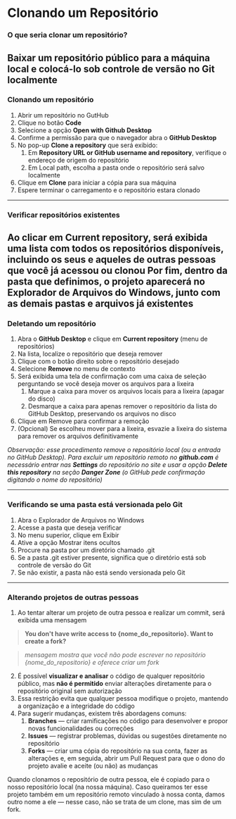 # Clonando um Repositório

### O que seria clonar um repositório?
Baixar um repositório público para a máquina local e colocá-lo sob controle de versão no Git localmente
---
### Clonando um repositório
1. Abrir um repositório no GutHub
2. Clique no botão __Code__
3. Selecione a opção __Open with Github Desktop__
4. Confirme a permissão para que o navegador abra o __GitHub Desktop__
5. No pop-up __Clone a repository__ que será exibido:
   1. Em __Repository URL or GitHub username and repository__, verifique o endereço de origem do repositório
   2. Em Local path, escolha a pasta onde o repositório será salvo localmente
6. Clique em __Clone__ para iniciar a cópia para sua máquina
7. Espere terminar o carregamento e o repositório estara clonado
---
### Verificar repositórios existentes
Ao clicar em __Current repository__, será exibida uma lista com todos os repositórios disponíveis, incluindo os seus e aqueles de outras pessoas que você já acessou ou clonou
Por fim, dentro da pasta que definimos, o projeto aparecerá no __Explorador de Arquivos do Windows__, junto com as demais pastas e arquivos já existentes
---
### Deletando um repositório
1. Abra o __GitHub Desktop__ e clique em __Current repository__ (menu de repositórios)
2. Na lista, localize o repositório que deseja remover
3. Clique com o botão direito sobre o repositório desejado
4. Selecione __Remove__ no menu de contexto
5. Será exibida uma tela de confirmação com uma caixa de seleção perguntando se você deseja mover os arquivos para a lixeira
   1. Marque a caixa para mover os arquivos locais para a lixeira (apagar do disco)
   2. Desmarque a caixa para apenas remover o repositório da lista do GitHub Desktop, preservando os arquivos no disco
6. Clique em Remove para confirmar a remoção
7. (Opcional) Se escolheu mover para a lixeira, esvazie a lixeira do sistema para remover os arquivos definitivamente

_Observação: esse procedimento remove o repositório local (ou a entrada no GitHub Desktop). Para excluir um repositório remoto no __github.com__ é necessário entrar nas __Settings__ do repositório no site e usar a opção __Delete this repository__ na seção __Danger Zone__ (o GitHub pede confirmação digitando o nome do repositório)_

---
### Verificando se uma pasta está versionada pelo Git
1. Abra o Explorador de Arquivos no Windows
2. Acesse a pasta que deseja verificar
3. No menu superior, clique em Exibir
4. Ative a opção Mostrar itens ocultos
5. Procure na pasta por um diretório chamado .git
6. Se a pasta .git estiver presente, significa que o diretório está sob controle de versão do Git
7. Se não existir, a pasta não está sendo versionada pelo Git
---
### Alterando projetos de outras pessoas
1. Ao tentar alterar um projeto de outra pessoa e realizar um commit, será exibida uma mensagem 
> __You don't have write access to {nome_do_repositorio}. Want to create a fork?__

> *mensagem mostra que você não pode escrever no repositório {nome_do_repositorio} e oferece criar um fork*

2. É possível __visualizar e analisar__ o código de qualquer repositório público, mas __não é permitido__ enviar alterações diretamente para o repositório original sem autorização
3. Essa restrição evita que qualquer pessoa modifique o projeto, mantendo a organização e a integridade do código
4. Para sugerir mudanças, existem três abordagens comuns:
   1. __Branches__ — criar ramificações no código para desenvolver e propor novas funcionalidades ou correções
   2. __Issues__ — registrar problemas, dúvidas ou sugestões diretamente no repositório
   3. __Forks__ — criar uma cópia do repositório na sua conta, fazer as alterações e, em seguida, abrir um Pull Request para que o dono do projeto avalie e aceite (ou não) as mudanças

Quando clonamos o repositório de outra pessoa, ele é copiado para o nosso repositório local (na nossa máquina). Caso queiramos ter esse projeto também em um repositório remoto vinculado à nossa conta, damos outro nome a ele — nesse caso, não se trata de um clone, mas sim de um fork.